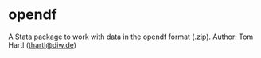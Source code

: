# opendf

A Stata package to work with data in the opendf format (.zip).
Author: Tom Hartl (thartl@diw.de)


